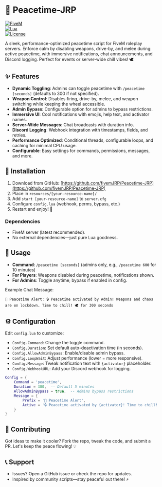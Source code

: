 # 🌿 Peacetime-JRP

[![FiveM](https://img.shields.io/badge/FiveM-Compatible-brightgreen)](https://fivem.net/)  
[![Lua](https://img.shields.io/badge/Language-Lua-blue)](https://www.lua.org/)  
[![License](https://img.shields.io/badge/License-None-lightgrey)]()

A sleek, performance-optimized peacetime script for FiveM roleplay servers. Enforce calm by disabling weapons, drive-by, and melee during active peacetime, with immersive notifications, chat announcements, and Discord logging. Perfect for events or server-wide chill vibes! 🕊️

## ✨ Features
- **Dynamic Toggling**: Admins can toggle peacetime with `/peacetime [seconds]` (defaults to 300 if not specified).
- **Weapon Control**: Disables firing, drive-by, melee, and weapon switching while keeping the wheel accessible.
- **Admin Bypass**: Configurable option for admins to bypass restrictions.
- **Immersive UI**: Cool notifications with emojis, help text, and activator names.
- **Server-Wide Messages**: Chat broadcasts with duration info.
- **Discord Logging**: Webhook integration with timestamps, fields, and retries.
- **Performance Optimized**: Conditional threads, configurable loops, and caching for minimal CPU usage.
- **Configurable**: Easy settings for commands, permissions, messages, and more.

## 🚀 Installation
1. Download from GitHub: [https://github.com/fivemJRP/Peacetime-JRP](https://github.com/fivemJRP/Peacetime-JRP)
2. Place in `resources/[your-resource-name]/`
3. Add `start [your-resource-name]` to `server.cfg`
4. Configure `config.lua` (webhook, perms, bypass, etc.)
5. Restart and enjoy! 🎉

### Dependencies
- FiveM server (latest recommended).
- No external dependencies—just pure Lua goodness.

## 📖 Usage
- **Command**: `/peacetime [seconds]` (admins only, e.g., `/peacetime 600` for 10 minutes)
- **For Players**: Weapons disabled during peacetime, notifications shown.
- **For Admins**: Toggle anytime; bypass if enabled in config.

Example Chat Message:
```
🌿 Peacetime Alert: 🔒 Peacetime activated by Admin! Weapons and chaos are on lockdown. Time to chill! 🕊️ for 300 seconds
```

## ⚙️ Configuration
Edit `config.lua` to customize:
- `Config.Command`: Change the toggle command.
- `Config.Duration`: Set default auto-deactivation time (in seconds).
- `Config.AllowAdminBypass`: Enable/disable admin bypass.
- `Config.LoopWait`: Adjust performance (lower = more responsive).
- `Config.Message`: Tweak notification text with `{activator}` placeholder.
- `Config.WebhookURL`: Add your Discord webhook for logging.

```lua
Config = {
    Command = 'peacetime',
    Duration = 300,  -- Default 5 minutes
    AllowAdminBypass = true,  -- Admins bypass restrictions
    Message = {
        Prefix = '🌿 Peacetime Alert',
        Active = '🔒 Peacetime activated by {activator}! Time to chill! 🕊️'
    }
}
```

## 🤝 Contributing
Got ideas to make it cooler? Fork the repo, tweak the code, and submit a PR. Let's keep the peace flowing! 💡

## 📞 Support
- Issues? Open a GitHub issue or check the repo for updates.
- Inspired by community scripts—stay peaceful out there! ⚡
